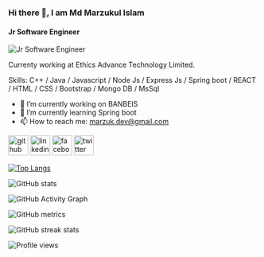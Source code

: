 ### Hi there 👋, I am Md Marzukul Islam
#### Jr Software Engineer
![Jr Software Engineer](https://media-exp1.licdn.com/dms/image/C5616AQGs6DdqykhfwQ/profile-displaybackgroundimage-shrink_200_800/0/1629184931362?e=1640822400&v=beta&t=OZq381EE2gJHnIqPsyIVLM2q1iKucFs7WOSXYO7tBgo)

Currenty working at Ethics Advance Technology Limited.

Skills: C++ / Java / Javascript / Node Js / Express Js / Spring boot / REACT / HTML / CSS / Bootstrap / Mongo DB / MsSql

- 🔭 I’m currently working on BANBEIS 
- 🌱 I’m currently learning Spring boot 
- 📫 How to reach me: marzuk.dev@gmail.com 


[<img src='https://cdn.jsdelivr.net/npm/simple-icons@3.0.1/icons/github.svg' alt='github' height='40'>](https://github.com/marzuk16)  [<img src='https://cdn.jsdelivr.net/npm/simple-icons@3.0.1/icons/linkedin.svg' alt='linkedin' height='40'>](https://www.linkedin.com/in/marzuk16/)  [<img src='https://cdn.jsdelivr.net/npm/simple-icons@3.0.1/icons/facebook.svg' alt='facebook' height='40'>](https://www.facebook.com/marzuk16)  [<img src='https://cdn.jsdelivr.net/npm/simple-icons@3.0.1/icons/twitter.svg' alt='twitter' height='40'>](https://twitter.com/m4rzuk16)  

[![Top Langs](https://github-readme-stats.vercel.app/api/top-langs/?username=marzuk16)](https://github.com/anuraghazra/github-readme-stats)

![GitHub stats](https://github-readme-stats.vercel.app/api?username=marzuk16&show_icons=true&count_private=true)  

![GitHub Activity Graph](https://activity-graph.herokuapp.com/graph?username=marzuk16)  

![GitHub metrics](https://metrics.lecoq.io/marzuk16)  

![GitHub streak stats](https://github-readme-streak-stats.herokuapp.com/?user=marzuk16)  

![Profile views](https://gpvc.arturio.dev/marzuk16)  